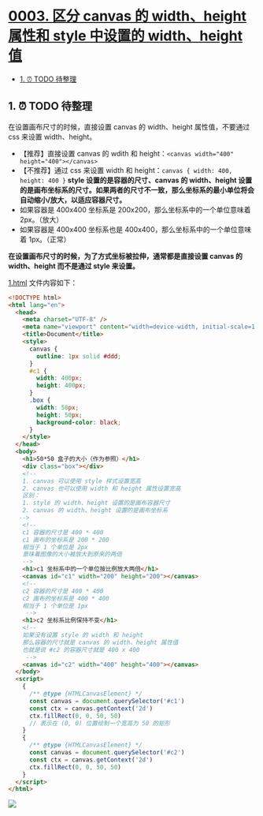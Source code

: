 # [0003. 区分 canvas 的 width、height 属性和 style 中设置的 width、height 值](https://github.com/Tdahuyou/TNotes.canvas/tree/main/notes/0003.%20%E5%8C%BA%E5%88%86%20canvas%20%E7%9A%84%20width%E3%80%81height%20%E5%B1%9E%E6%80%A7%E5%92%8C%20style%20%E4%B8%AD%E8%AE%BE%E7%BD%AE%E7%9A%84%20width%E3%80%81height%20%E5%80%BC)

<!-- region:toc -->

- [1. ⏰ TODO 待整理](#1--todo-待整理)

<!-- endregion:toc -->

## 1. ⏰ TODO 待整理

在设置画布尺寸的时候，直接设置 canvas 的 width、height 属性值，不要通过 css 来设置 width、height。

- 【推荐】直接设置 canvas 的 wdith 和 height：`<canvas width="400" height="400"></canvas>`
- 【不推荐】通过 css 来设置 width 和 height：`canvas { width: 400, height: 400 }` **style 设置的是容器的尺寸、canvas 的 width、height 设置的是画布坐标系的尺寸。如果两者的尺寸不一致，那么坐标系的最小单位将会自动缩小/放大，以适应容器尺寸。**
- 如果容器是 400x400 坐标系是 200x200，那么坐标系中的一个单位意味着 2px。（放大）
- 如果容器是 400x400 坐标系也是 400x400，那么坐标系中的一个单位意味着 1px。（正常）

**在设置画布尺寸的时候，为了方式坐标被拉伸，通常都是直接设置 canvas 的 width、height 而不是通过 style 来设置。**

[1.html](./1.html) 文件内容如下：

```html
<!DOCTYPE html>
<html lang="en">
  <head>
    <meta charset="UTF-8" />
    <meta name="viewport" content="width=device-width, initial-scale=1.0" />
    <title>Document</title>
    <style>
      canvas {
        outline: 1px solid #ddd;
      }
      #c1 {
        width: 400px;
        height: 400px;
      }
      .box {
        width: 50px;
        height: 50px;
        background-color: black;
      }
    </style>
  </head>
  <body>
    <h1>50*50 盒子的大小（作为参照）</h1>
    <div class="box"></div>
    <!--
    1. canvas 可以使用 style 样式设置宽高
    2. canvas 也可以使用 width 和 height 属性设置宽高
    区别：
    1. style 的 width、height 设置的是画布容器尺寸
    2. canvas 的 width、height 设置的是画布坐标系
   -->
    <!--
    c1 容器的尺寸是 400 * 400
    c1 画布的坐标系是 200 * 200
    相当于 1 个单位是 2px
    意味着图像的大小被放大到原来的两倍
    -->
    <h1>c1 坐标系中的一个单位按比例放大两倍</h1>
    <canvas id="c1" width="200" height="200"></canvas>
    <!--
    c2 容器的尺寸是 400 * 400
    c2 画布的坐标系是 400 * 400
    相当于 1 个单位是 1px
     -->
    <h1>c2 坐标系比例保持不变</h1>
    <!--
    如果没有设置 style 的 width 和 height
    那么容器的尺寸就是 canvas 的 width、height 属性值
    也就是说 #c2 的容器尺寸就是 400 x 400
     -->
    <canvas id="c2" width="400" height="400"></canvas>
  </body>
  <script>
    {
      /** @type {HTMLCanvasElement} */
      const canvas = document.querySelector('#c1')
      const ctx = canvas.getContext('2d')
      ctx.fillRect(0, 0, 50, 50)
      // 表示在 (0, 0) 位置绘制一个宽高为 50 的矩形
    }
    {
      /** @type {HTMLCanvasElement} */
      const canvas = document.querySelector('#c2')
      const ctx = canvas.getContext('2d')
      ctx.fillRect(0, 0, 50, 50)
    }
  </script>
</html>
```

![](https://cdn.jsdelivr.net/gh/Tdahuyou/imgs@main/2024-09-19-09-40-34.png)
